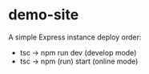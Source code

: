 # demo-site
A simple Express instance
deploy order:
- tsc -> npm run dev (develop mode)
- tsc -> npm (run) start (online mode)